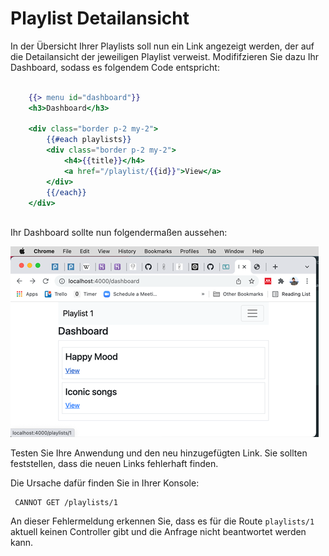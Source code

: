 # Playlist Detailansicht

In der Übersicht Ihrer Playlists soll nun ein Link angezeigt werden, der auf die Detailansicht der jeweiligen Playlist verweist. 
Modififzieren Sie dazu Ihr Dashboard, sodass es folgendem Code entspricht:

~~~ handlebars
    
    {{> menu id="dashboard"}} 
    <h3>Dashboard</h3> 
     
    <div class="border p-2 my-2"> 
        {{#each playlists}} 
        <div class="border p-2 my-2"> 
            <h4>{{title}}</h4> 
            <a href="/playlist/{{id}}">View</a> 
        </div> 
        {{/each}} 
    </div> 
    
~~~

Ihr Dashboard sollte nun folgendermaßen aussehen:

![img.png](img/Anpassung_04.png)


Testen Sie Ihre Anwendung und den neu hinzugefügten Link. 
Sie sollten feststellen, dass die neuen Links fehlerhaft finden.

Die Ursache dafür finden Sie in Ihrer Konsole:
~~~ shell
 CANNOT GET /playlists/1
~~~

An dieser Fehlermeldung erkennen Sie, dass es für die Route `playlists/1` aktuell keinen Controller gibt und die Anfrage nicht beantwortet werden kann.

